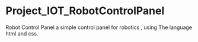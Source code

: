 # Project_IOT_RobotControlPanel
Robot Control Panel a simple control panel for robotics , using The language html and css.
